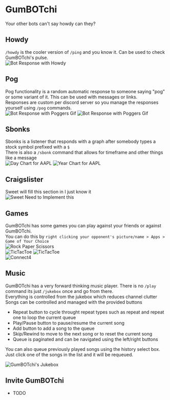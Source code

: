 # GumBOTchi

Your other bots can't say howdy can they?

## Howdy
`/howdy` is the cooler version of `/ping` and you know it. Can be used to check GumBOTchi's pulse.  
![Bot Response with Howdy](showcase/howdyshowcase.png)  

## Pog  
Pog functionality is a random automatic response to someone saying "pog" or some variant of it. This can be used with messages or links.  
Responses are custom per discord server so you manage the responses yourself using `/pog` commands.  
![Bot Response with Poggers Gif](showcase/pogshowcase.png)
![Bot Response with Poggers Gif](showcase/pogshowcase2.png)  

## Sbonks  
Sbonks is a listener that responds with a graph after somebody types a stock symbol prefixed with a `$`  
There is also a `/sbonk` command that allows for timeframe and other things like a message   
![Day Chart for AAPL](showcase/sbonksimplicit.png)
![Year Chart for AAPL](showcase/sbonkstimeframe.png)  

## Craigslister  
Sweet will fill this section in I just know it  
![Sweet Need to Implement this](showcase/craigslist.png)  

## Games  
GumBOTchi has some games you can play against your friends or against GumBOTchi.  
You can do this by `right clicking your opponent's picture/name > Apps > Game of Your Choice`  
![Rock Paper Scissors](showcase/rpsshowcase.png)  
![TicTacToe](showcase/tttinprogress.png) 
![TicTacToe](showcase/tttfinished.png)  
![Connect4](showcase/connect4showcase.png)  

## Music
GumBOTchi has a very forward thinking music player. There is no `/play` command its just `/jukebox` once and go from there.  
Everything is controlled from the jukebox which reduces channel clutter  
Songs can be controlled and managed with the provided buttons  
 - Repeat button to cycle throught repeat types such as repeat and repeat one to loop the current queue
 - Play/Pause button to pause/resume the current song
 - Add button to add a song to the queue
 - Skip/Rewind to move to the next song or to reset the current song
 - Queue is paginated and can be navigated using the left/right buttons 

You can also queue previously played songs using the history select box.  
Just click one of the songs in the list and it will be requeued.  

![GumBOTchi's Jukebox](showcase/jukeboxshowcase.png) 

## Invite GumBOTchi

 - TODO
